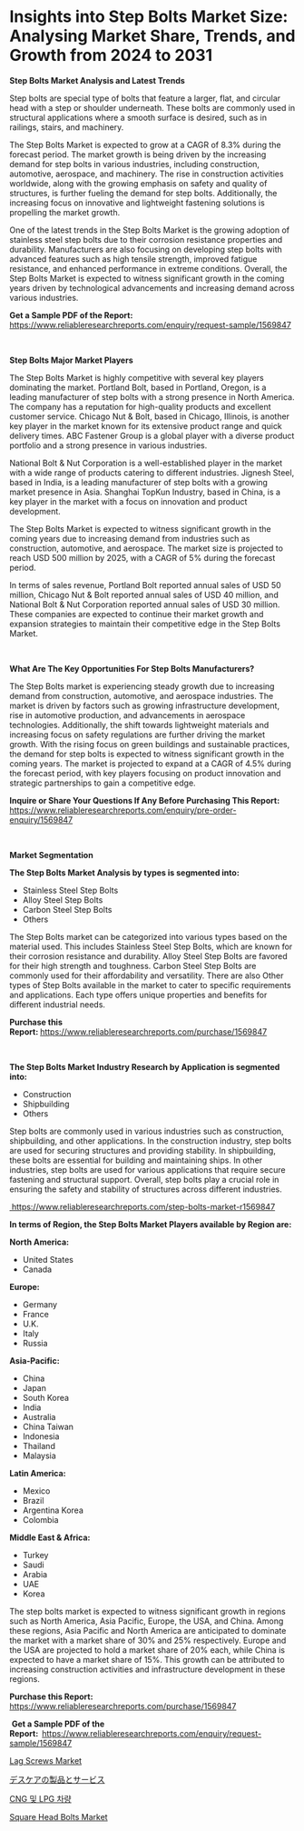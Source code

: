 <p><h1>Insights into Step Bolts Market Size: Analysing Market Share, Trends, and Growth from 2024 to 2031</h1></p><p><strong>Step Bolts Market Analysis and Latest Trends</strong></p>
<p><p>Step bolts are special type of bolts that feature a larger, flat, and circular head with a step or shoulder underneath. These bolts are commonly used in structural applications where a smooth surface is desired, such as in railings, stairs, and machinery.</p><p>The Step Bolts Market is expected to grow at a CAGR of 8.3% during the forecast period. The market growth is being driven by the increasing demand for step bolts in various industries, including construction, automotive, aerospace, and machinery. The rise in construction activities worldwide, along with the growing emphasis on safety and quality of structures, is further fueling the demand for step bolts. Additionally, the increasing focus on innovative and lightweight fastening solutions is propelling the market growth.</p><p>One of the latest trends in the Step Bolts Market is the growing adoption of stainless steel step bolts due to their corrosion resistance properties and durability. Manufacturers are also focusing on developing step bolts with advanced features such as high tensile strength, improved fatigue resistance, and enhanced performance in extreme conditions. Overall, the Step Bolts Market is expected to witness significant growth in the coming years driven by technological advancements and increasing demand across various industries.</p></p>
<p><strong>Get a Sample PDF of the Report:&nbsp;</strong> <a href="https://www.reliableresearchreports.com/enquiry/request-sample/1569847">https://www.reliableresearchreports.com/enquiry/request-sample/1569847</a></p>
<p>&nbsp;</p>
<p><strong>Step Bolts Major Market Players</strong></p>
<p><p>The Step Bolts Market is highly competitive with several key players dominating the market. Portland Bolt, based in Portland, Oregon, is a leading manufacturer of step bolts with a strong presence in North America. The company has a reputation for high-quality products and excellent customer service. Chicago Nut & Bolt, based in Chicago, Illinois, is another key player in the market known for its extensive product range and quick delivery times. ABC Fastener Group is a global player with a diverse product portfolio and a strong presence in various industries.</p><p>National Bolt & Nut Corporation is a well-established player in the market with a wide range of products catering to different industries. Jignesh Steel, based in India, is a leading manufacturer of step bolts with a growing market presence in Asia. Shanghai TopKun Industry, based in China, is a key player in the market with a focus on innovation and product development.</p><p>The Step Bolts Market is expected to witness significant growth in the coming years due to increasing demand from industries such as construction, automotive, and aerospace. The market size is projected to reach USD 500 million by 2025, with a CAGR of 5% during the forecast period.</p><p>In terms of sales revenue, Portland Bolt reported annual sales of USD 50 million, Chicago Nut & Bolt reported annual sales of USD 40 million, and National Bolt & Nut Corporation reported annual sales of USD 30 million. These companies are expected to continue their market growth and expansion strategies to maintain their competitive edge in the Step Bolts Market.</p></p>
<p>&nbsp;</p>
<p><strong>What Are The Key Opportunities For Step Bolts Manufacturers?</strong></p>
<p><p>The Step Bolts market is experiencing steady growth due to increasing demand from construction, automotive, and aerospace industries. The market is driven by factors such as growing infrastructure development, rise in automotive production, and advancements in aerospace technologies. Additionally, the shift towards lightweight materials and increasing focus on safety regulations are further driving the market growth. With the rising focus on green buildings and sustainable practices, the demand for step bolts is expected to witness significant growth in the coming years. The market is projected to expand at a CAGR of 4.5% during the forecast period, with key players focusing on product innovation and strategic partnerships to gain a competitive edge.</p></p>
<p><strong>Inquire or Share Your Questions If Any Before Purchasing This Report:</strong> <a href="https://www.reliableresearchreports.com/enquiry/pre-order-enquiry/1569847">https://www.reliableresearchreports.com/enquiry/pre-order-enquiry/1569847</a></p>
<p>&nbsp;</p>
<p><strong>Market Segmentation</strong></p>
<p><strong>The Step Bolts Market Analysis by types is segmented into:</strong></p>
<p><ul><li>Stainless Steel Step Bolts</li><li>Alloy Steel Step Bolts</li><li>Carbon Steel Step Bolts</li><li>Others</li></ul></p>
<p><p>The Step Bolts market can be categorized into various types based on the material used. This includes Stainless Steel Step Bolts, which are known for their corrosion resistance and durability. Alloy Steel Step Bolts are favored for their high strength and toughness. Carbon Steel Step Bolts are commonly used for their affordability and versatility. There are also Other types of Step Bolts available in the market to cater to specific requirements and applications. Each type offers unique properties and benefits for different industrial needs.</p></p>
<p><strong>Purchase this Report:&nbsp;</strong><a href="https://www.reliableresearchreports.com/purchase/1569847">https://www.reliableresearchreports.com/purchase/1569847</a></p>
<p>&nbsp;</p>
<p><strong>The Step Bolts Market Industry Research by Application is segmented into:</strong></p>
<p><ul><li>Construction</li><li>Shipbuilding</li><li>Others</li></ul></p>
<p><p>Step bolts are commonly used in various industries such as construction, shipbuilding, and other applications. In the construction industry, step bolts are used for securing structures and providing stability. In shipbuilding, these bolts are essential for building and maintaining ships. In other industries, step bolts are used for various applications that require secure fastening and structural support. Overall, step bolts play a crucial role in ensuring the safety and stability of structures across different industries.</p></p>
<p><a href="https://www.reliableresearchreports.com/step-bolts-market-r1569847">&nbsp;https://www.reliableresearchreports.com/step-bolts-market-r1569847</a></p>
<p><strong>In terms of Region, the Step Bolts Market Players available by Region are:</strong></p>
<p>
    <p> <strong> North America: </strong>
        <ul>
            <li>United States</li>
            <li>Canada</li>
        </ul>
        </p> 
    <p> <strong> Europe: </strong>
        <ul>
            <li>Germany</li>
            <li>France</li>
            <li>U.K.</li>
            <li>Italy</li>
            <li>Russia</li>
        </ul>
        </p> 
    <p> <strong> Asia-Pacific: </strong>
        <ul>
            <li>China</li>
            <li>Japan</li>
            <li>South Korea</li>
            <li>India</li>
            <li>Australia</li>
            <li>China Taiwan</li>
            <li>Indonesia</li>
            <li>Thailand</li>
            <li>Malaysia</li>
        </ul>
        </p> 
    <p> <strong> Latin America: </strong>
        <ul>
            <li>Mexico</li>
            <li>Brazil</li>
            <li>Argentina Korea</li>
            <li>Colombia</li>
        </ul>
        </p> 
    <p> <strong> Middle East & Africa: </strong>
        <ul>
            <li>Turkey</li>
            <li>Saudi</li>
            <li>Arabia</li>
            <li>UAE</li>
            <li>Korea</li>
        </ul>
    </p>
    </p>
<p><p>The step bolts market is expected to witness significant growth in regions such as North America, Asia Pacific, Europe, the USA, and China. Among these regions, Asia Pacific and North America are anticipated to dominate the market with a market share of 30% and 25% respectively. Europe and the USA are projected to hold a market share of 20% each, while China is expected to have a market share of 15%. This growth can be attributed to increasing construction activities and infrastructure development in these regions.</p></p>
<p><strong>Purchase this Report: </strong><a href="https://www.reliableresearchreports.com/purchase/1569847">https://www.reliableresearchreports.com/purchase/1569847</a></p>
<p>&nbsp;<strong>Get a Sample PDF of the Report:&nbsp;&nbsp;</strong><a href="https://www.reliableresearchreports.com/enquiry/request-sample/1569847">https://www.reliableresearchreports.com/enquiry/request-sample/1569847</a></p>
<p><strong></strong></p>
<p><p><a href="https://github.com/NaomieConner2023/Market-Research-Report-List-1/blob/main/lag-screws-market.md">Lag Screws Market</a></p><p><a href="https://medium.com/@saigekulas/%E3%83%87%E3%82%B9%E3%82%B1%E3%82%A2%E8%A3%BD%E5%93%81%E3%81%A8%E3%82%B5%E3%83%BC%E3%83%93%E3%82%B9%E5%B8%82%E5%A0%B4-%E7%AB%B6%E4%BA%89%E5%88%86%E6%9E%90-%E5%B8%82%E5%A0%B4%E5%8B%95%E5%90%91-2031%E5%B9%B4%E3%81%BE%E3%81%A7%E3%81%AE%E4%BA%88%E6%B8%AC-d21f645363e5">デスケアの製品とサービス</a></p><p><a href="https://medium.com/@clairhane1954/cng-amp-lpg-%EC%B0%A8%EB%9F%89-%EC%8B%9C%EC%9E%A5%EC%9D%80-%EC%8B%9C%EC%9E%A5-%EC%A0%90%EC%9C%A0%EC%9C%A8-%EC%8B%9C%EC%9E%A5-%EB%8F%99%ED%96%A5-%EB%B0%8F-%EC%8B%9C%EC%9E%A5-%EC%84%B1%EC%9E%A5%EC%97%90-%EB%8C%80%ED%95%9C-%EC%A0%95%EB%B3%B4%EB%A5%BC-%EC%A0%9C%EA%B3%B5%ED%95%A9%EB%8B%88%EB%8B%A4-2368a4f28957">CNG 및 LPG 차량</a></p><p><a href="https://github.com/EbonyHane1955/Market-Research-Report-List-1/blob/main/square-head-bolts-market.md">Square Head Bolts Market</a></p></p>